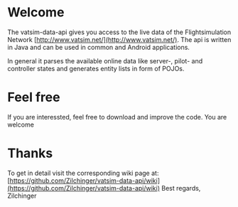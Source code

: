 Welcome
=======
The vatsim-data-api gives you access to the live data of the Flightsimulation Network [http://www.vatsim.net/](http://www.vatsim.net/).
The api is written in Java and can be used in common and Android applications. 

In general it parses the available online data like server-, pilot- and controller states and generates entity lists in form of POJOs.

Feel free
=========
If you are interessted, feel free to download and improve the code. You are welcome

Thanks
======
To get in detail visit the corresponding wiki page at: [https://github.com/Zilchinger/vatsim-data-api/wiki](https://github.com/Zilchinger/vatsim-data-api/wiki)
Best regards,
Zilchinger